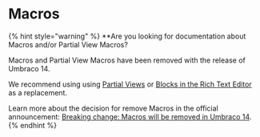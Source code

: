# Macros

{% hint style="warning" %}
\*\*Are you looking for documentation about Macros and/or Partial View Macros?

Macros and Partial View Macros have been removed with the release of Umbraco 14.

We recommend using using [Partial Views](../../fundamentals/design/partial-views.md) or [Blocks in the Rich Text Editor](../../fundamentals/backoffice/property-editors/built-in-umbraco-property-editors/rich-text-editor/blocks.md) as a replacement.

Learn more about the decision for remove Macros in the official announcement: [Breaking change: Macros will be removed in Umbraco 14](https://github.com/umbraco/Announcements/issues/14).
{% endhint %}

